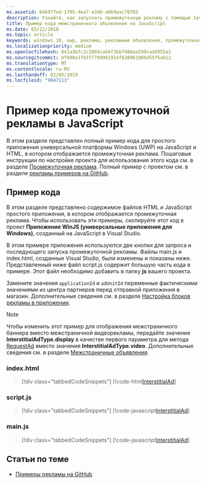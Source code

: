 ```yaml
---
ms.assetid: 646977ed-1705-4ea7-a3db-a6b9aac70703
description: Узнайте, как запускать промежуточную рекламу с помощью JavaScript И HTML.
title: Пример кода межстраничного объявления на JavaScript
ms.date: 03/22/2018
ms.topic: article
keywords: windows 10, uwp, реклама, рекламные объявления, промежуточная, javascript, пример кода
ms.localizationpriority: medium
ms.openlocfilehash: 641a3bfc2c2869cab6f3bbf480aa599cadd955a2
ms.sourcegitcommit: bf600a1fb5f7799961914f638061986d55f6ab12
ms.translationtype: MT
ms.contentlocale: ru-RU
ms.lasthandoff: 02/05/2019
ms.locfileid: "9047113"
---
```

# <a name="interstitial-ad-sample-code-in-javascript"></a>Пример кода промежуточной рекламы в JavaScript

В этом разделе представлен полный пример кода для простого приложения универсальной платформы Windows (UWP) на JavaScript и HTML, в котором отображается промежуточная реклама. Пошаговые инструкции по настройке проекта для использования этого кода см. в разделе [Промежуточная реклама](interstitial-ads.md). Полный пример с проектом см. в разделе [рекламы примеров на GitHub](https://aka.ms/githubads).

## <a name="code-example"></a>Пример кода

В этом разделе представлено содержимое файлов HTML и JavaScript простого приложения, в котором отображается промежуточная реклама. Чтобы использовать эти примеры, скопируйте этот код в проект **Приложение WinJS (универсальные приложения для Windows)**, созданный на JavaScript в Visual Studio.

В этом примере приложения используются две кнопки для запроса и последующего запуска промежуточной рекламы. Файлы main.js и index.html, созданные Visual Studio, были изменены и показаны ниже. Представленный ниже файл script.js содержит большую часть кода в примере. Этот файл необходимо добавить в папку **js** вашего проекта.

Замените значения ```applicationId``` и ```adUnitId``` переменные фактическими значениями из центра партнеров перед отправкой приложения в магазин. Дополнительные сведения см. в разделе [Настройка блоков рекламы в приложении](set-up-ad-units-in-your-app.md#live-ad-units).

> [!NOTE]
> Чтобы изменить этот пример для отображения межстраничного баннера вместо межстраничной видеорекламы, передайте значение **InterstitialAdType.display** в качестве первого параметра для метода [RequestAd](https://docs.microsoft.com/uwp/api/microsoft.advertising.winrt.ui.interstitialad.requestad) вместо значения **InterstitialAdType.video**. Дополнительные сведения см. в разделе [Межстраничные объявления](interstitial-ads.md).

### <a name="indexhtml"></a>index.html

> [!div class="tabbedCodeSnippets"]
[!code-html[InterstitialAd](./code/AdvertisingSamples/InterstitialAdSamples/js/index.html#L1-L21)]

### <a name="scriptjs"></a>script.js

> [!div class="tabbedCodeSnippets"]
[!code-javascript[InterstitialAd](./code/AdvertisingSamples/InterstitialAdSamples/js/script.js#script)]

### <a name="mainjs"></a>main.js

> [!div class="tabbedCodeSnippets"]
[!code-javascript[InterstitialAd](./code/AdvertisingSamples/InterstitialAdSamples/js/main.js#main)]

## <a name="related-topics"></a>Статьи по теме

* [Примеры рекламы на GitHub](https://aka.ms/githubads)

 
